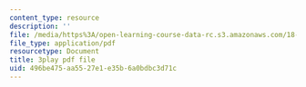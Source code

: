 ```yaml
---
content_type: resource
description: ''
file: /media/https%3A/open-learning-course-data-rc.s3.amazonaws.com/18-03sc-differential-equations-fall-2011/496be475aa5527e1e35b6a0bdbc3d71c_z-meBrqcy_I.pdf
file_type: application/pdf
resourcetype: Document
title: 3play pdf file
uid: 496be475-aa55-27e1-e35b-6a0bdbc3d71c
---
```

